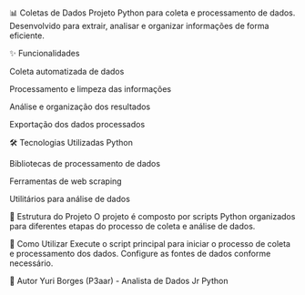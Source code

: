 📊 Coletas de Dados
Projeto Python para coleta e processamento de dados. Desenvolvido para extrair, analisar e organizar informações de forma eficiente.

✨ Funcionalidades

Coleta automatizada de dados

Processamento e limpeza das informações

Análise e organização dos resultados

Exportação dos dados processados

🛠️ Tecnologias Utilizadas
Python

Bibliotecas de processamento de dados

Ferramentas de web scraping

Utilitários para análise de dados

📁 Estrutura do Projeto
O projeto é composto por scripts Python organizados para diferentes etapas do processo de coleta e análise de dados.

🚀 Como Utilizar
Execute o script principal para iniciar o processo de coleta e processamento dos dados. Configure as fontes de dados conforme necessário.

👤 Autor
Yuri Borges (P3aar) - Analista de Dados Jr Python
